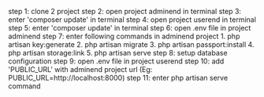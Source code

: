 step 1: clone 2 project
step 2: open project adminend in terminal
step 3: enter 'composer update' in terminal
step 4: open project userend in terminal
step 5: enter 'composer update' in terminal
step 6: open .env file in project adminend
step 7: enter following commands in adminend project
    1. php artisan key:generate
    2. php artisan migrate
    3. php artisan passport:install
    4. php artisan storage:link
    5. php artisan serve
step 8: setup database configuration
step 9: open .env file in project userend
step 10: add 'PUBLIC_URL' with adminend project url (Eg: PUBLIC_URL=http://localhost:8000)
step 11: enter php artisan serve command